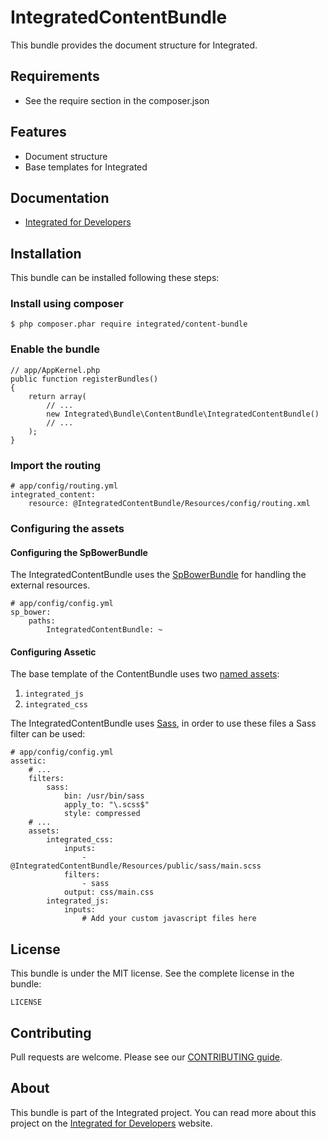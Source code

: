 # IntegratedContentBundle #
This bundle provides the document structure for Integrated.

## Requirements ##
* See the require section in the composer.json

## Features ##
* Document structure
* Base templates for Integrated

## Documentation ##
* [Integrated for Developers](http://integratedfordevelopers.com/ "Integrated for Developers")

## Installation ##
This bundle can be installed following these steps:

### Install using composer ###

    $ php composer.phar require integrated/content-bundle

### Enable the bundle ###

    // app/AppKernel.php
    public function registerBundles()
    {
        return array(
            // ...
            new Integrated\Bundle\ContentBundle\IntegratedContentBundle()
            // ...
        );
    }

### Import the routing ###

    # app/config/routing.yml
    integrated_content:
        resource: @IntegratedContentBundle/Resources/config/routing.xml

### Configuring the assets ###

#### Configuring the SpBowerBundle ####
The IntegratedContentBundle uses the [SpBowerBundle](https://github.com/Spea/SpBowerBundle) for handling the external
resources.

	# app/config/config.yml
	sp_bower:
        paths:
            IntegratedContentBundle: ~


#### Configuring Assetic ####
The base template of the ContentBundle uses two [named assets](http://symfony.com/doc/current/cookbook/assetic/asset_management.html#using-named-assets):

1. `integrated_js`
2. `integrated_css`

The IntegratedContentBundle uses [Sass](http://sass-lang.com/), in order to use these files a Sass filter can be used:

	# app/config/config.yml
	assetic:
		# ...
		filters:
			sass:
				bin: /usr/bin/sass
				apply_to: "\.scss$"
				style: compressed
		# ...
		assets:
			integrated_css:
				inputs:
					- @IntegratedContentBundle/Resources/public/sass/main.scss
				filters:
					- sass
				output: css/main.css
			integrated_js:
				inputs:
					# Add your custom javascript files here

## License ##
This bundle is under the MIT license. See the complete license in the bundle:

    LICENSE

## Contributing ##
Pull requests are welcome. Please see our [CONTRIBUTING guide](http://integratedfordevelopers.com/contributing "CONTRIBUTING guide").

## About ##
This bundle is part of the Integrated project. You can read more about this project on the
[Integrated for Developers](http://integratedfordevelopers.com/ "Integrated for Developers") website.